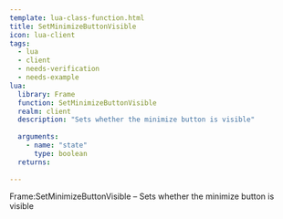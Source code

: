```yaml
---
template: lua-class-function.html
title: SetMinimizeButtonVisible
icon: lua-client
tags:
  - lua
  - client
  - needs-verification
  - needs-example
lua:
  library: Frame
  function: SetMinimizeButtonVisible
  realm: client
  description: "Sets whether the minimize button is visible"
  
  arguments:
    - name: "state"
      type: boolean
  returns:
    
---
```


<div class="lua__search__keywords">
Frame:SetMinimizeButtonVisible &#x2013; Sets whether the minimize button is visible
</div>
